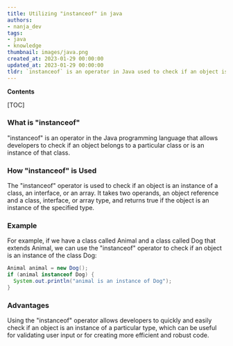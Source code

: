 ```yaml
---
title: Utilizing "instanceof" in java
authors:
- nanja_dev
tags:
- java
- knowledge
thumbnail: images/java.png
created_at: 2023-01-29 00:00:00
updated_at: 2023-01-29 00:00:00
tldr: `instanceof` is an operator in Java used to check if an object is an instance of a specific class or an interface.
---
```


**Contents**

[TOC]

### What is "instanceof"

"instanceof" is an operator in the Java programming language that allows developers to check if an object belongs to a particular class or is an instance of that class.

### How "instanceof" is Used

The "instanceof" operator is used to check if an object is an instance of a class, an interface, or an array. It takes two operands, an object reference and a class, interface, or array type, and returns true if the object is an instance of the specified type.

### Example

For example, if we have a class called Animal and a class called Dog that extends Animal, we can use the "instanceof" operator to check if an object is an instance of the class Dog:

```java
Animal animal = new Dog();
if (animal instanceof Dog) {
  System.out.println("animal is an instance of Dog");
}
```

### Advantages

Using the "instanceof" operator allows developers to quickly and easily check if an object is an instance of a particular type, which can be useful for validating user input or for creating more efficient and robust code.
